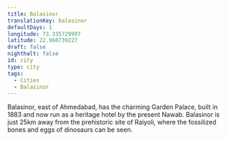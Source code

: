 ```yaml
---
title: Balasinor
translationKey: balasinor
defaultDays: 1
longitude: 73.335729997
latitude: 22.960739227
draft: false
nighthalt: false
id: city
type: city
tags:
  - Cities
  - Balasinor
---
```

Balasinor, east of Ahmedabad, has the charming Garden Palace, built in 1883 and now run as a heritage hotel by the present Nawab. Balasinor is just 25km away from the prehistoric site of Raiyoli, where the fossilized bones and eggs of dinosaurs can be seen.